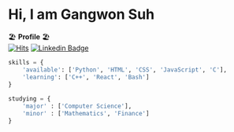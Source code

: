 # Hi, I am Gangwon Suh 
      
🏖️  **Profile**  🏖️  
[![Hits](https://hits.seeyoufarm.com/api/count/incr/badge.svg?url=https%3A%2F%2Fgithub.com%2Fgswon%2Fgswon&count_bg=%233EE7B1&title_bg=%23000000&icon=pinboard.svg&icon_color=%23FFFFFF&title=Github&edge_flat=false)](https://hits.seeyoufarm.com)
[![Linkedin Badge](https://img.shields.io/badge/-LinkedIn-blue?style=flat-square&logo=Linkedin&logoColor=white&link=https://https://www.linkedin.com/in/gangwon-suh/)](https://www.linkedin.com/in/gangwon-suh/)

```Python
skills = {
    'available': ['Python', 'HTML', 'CSS', 'JavaScript', 'C'],
    'learning': ['C++', 'React', 'Bash']
}    
     
studying = {
    'major' : ['Computer Science'],
    'minor' : ['Mathematics', 'Finance']
}
```
